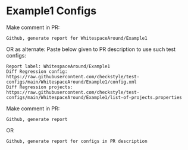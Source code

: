 # Example1 Configs
Make comment in PR:
```
Github, generate report for WhitespaceAround/Example1
```
OR as alternate:
Paste below given to PR description to use such test configs:
```
Report label: WhitespaceAround/Example1
Diff Regression config: https://raw.githubusercontent.com/checkstyle/test-configs/main/WhitespaceAround/Example1/config.xml
Diff Regression projects: https://raw.githubusercontent.com/checkstyle/test-configs/main/WhitespaceAround/Example1/list-of-projects.properties
```
Make comment in PR:
```
Github, generate report
```
OR
```
Github, generate report for configs in PR description
```
